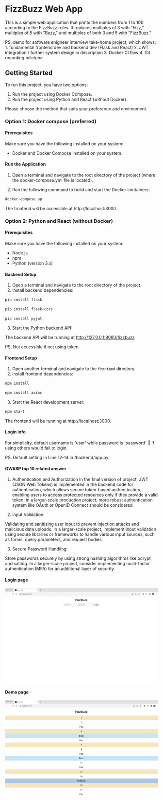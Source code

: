 # FizzBuzz Web App

This is a simple web application that prints the numbers from 1 to 100 according to the FizzBuzz rules. It replaces multiples of 3 with "Fizz," multiples of 5 with "Buzz," and multiples of both 3 and 5 with "FizzBuzz."

PS: demo for software enigneer interview take-home project, which shows:
    1. fundamental frontend dev and backend dev (Flask and React)
    2. JWT integration \ further system design in description
    3. Docker CI flow
    4. Git recording miletone

## Getting Started

To run this project, you have two options:

1. Run the project using Docker Compose.
2. Run the project using Python and React (without Docker).

Please choose the method that suits your preference and environment.

### Option 1: Docker compose (preferred)

#### Prerequisites

Make sure you have the following installed on your system:

- Docker and Docker Compose installed on your system.

#### Run the Application

1. Open a terminal and navigate to the root directory of the project (where the docker-compose.yml file is located).

2. Run the following command to build and start the Docker containers:

```bash
docker-compose up
```

The frontend will be accessible at http://localhost:3000.

### Option 2: Python and React (without Docker)

#### Prerequisites

Make sure you have the following installed on your system:

- Node.js
- npm
- Python (version 3.x)

#### Backend Setup

1. Open a terminal and navigate to the root directory of the project.
2. Install backend dependencies:

```bash
pip install flask
```

```bash
pip install flask-cors
```

```bash
pip install pyjwt
```

3. Start the Python backend API:

The backend API will be running at http://127.0.0.1:8080/fizzbuzz

PS. Not accessible if not using token.

#### Frontend Setup

1. Open another terminal and navigate to the `frontend` directory.
2. Install frontend dependencies:

```bash
npm install
```

```bash
npm install axios
```

3. Start the React development server:

```bash
npm start
```
The frontend will be running at http://localhost:3000.

#### Login info

For simplicity, default username is 'user' while password is 'password' || if using others would fail to login.

PS. Default setting in Line 12-14 in /backend/app.py.

#### OWASP top 10 related answer
1. Authentication and Authorization
In the final version of project, JWT (JSON Web Tokens) is implemented in the backend code for authentication, which allows secure token-based authentication, enabling users to access protected resources only if they provide a valid token; in a larger-scale production project, more robust authentication system like OAuth or OpenID Connect should be considered. 

2. Input Validation:

Validating and sanitizing user input to prevent injection attacks and malicious data uploads. In a larger-scale project, implement input validation using secure libraries or frameworks to handle various input sources, such as forms, query parameters, and request bodies.

3. Secure Password Handling:

Store passwords securely by using strong hashing algorithms like bcrypt and salting.
In a larger-scale project, consider implementing multi-factor authentication (MFA) for an additional layer of security.

#### Login page

![Alt Text](login.png)

#### Demo page

![Alt Text](demo.png)
